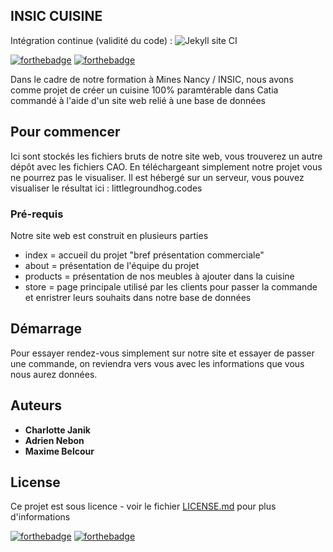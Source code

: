 ## INSIC CUISINE
Intégration continue (validité du code) : ![Jekyll site CI](https://github.com/Little-Groundhog/Insic-Cuisine/workflows/Jekyll%20site%20CI/badge.svg)

[![forthebadge](http://forthebadge.com/images/badges/built-with-love.svg)](http://forthebadge.com) [![forthebadge](https://forthebadge.com/images/badges/powered-by-black-magic.svg)](https://forthebadge.com)

Dans le cadre de notre formation à Mines Nancy / INSIC, nous avons comme projet de créer un cuisine 100% paramtérable dans Catia commandé à l'aide d'un site web relié à une base de données

## Pour commencer

Ici sont stockés les fichiers bruts de notre site web, vous trouverez un autre dépôt avec les fichiers CAO. En téléchargeant simplement notre projet vous ne pourrez pas le visualiser. Il est hébergé sur un serveur, vous pouvez visualiser le résultat ici : littlegroundhog.codes

### Pré-requis

Notre site web est construit en plusieurs parties

- index = accueil du projet "bref présentation commerciale"
- about = présentation de l'équipe du projet
- products = présentation de nos meubles à ajouter dans la cuisine
- store = page principale utilisé par les clients pour passer la commande et enristrer leurs souhaits dans notre base de données

## Démarrage

Pour essayer rendez-vous simplement sur notre site et essayer de passer une commande, on reviendra vers vous avec les informations que vous nous aurez données.

## Auteurs

* **Charlotte Janik** 
* **Adrien Nebon** 
* **Maxime Belcour** 

## License

Ce projet est sous licence - voir le fichier [LICENSE.md](LICENSE.md) pour plus d'informations

[![forthebadge](https://forthebadge.com/images/badges/contains-cat-gifs.svg)](https://forthebadge.com) [![forthebadge](https://forthebadge.com/images/badges/winter-is-coming.svg)](https://forthebadge.com)
